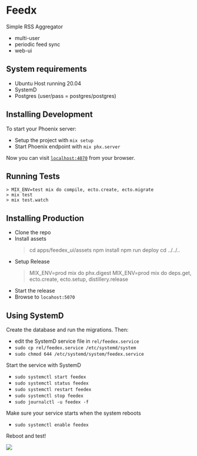 # Feedx

Simple RSS Aggregator

- multi-user
- periodic feed sync
- web-ui

## System requirements

- Ubuntu Host running 20.04
- SystemD
- Postgres (user/pass = postgres/postgres)

## Installing Development

To start your Phoenix server:

  * Setup the project with `mix setup`
  * Start Phoenix endpoint with `mix phx.server`

Now you can visit [`localhost:4070`](http://localhost:4070) from your browser.

## Running Tests

    > MIX_ENV=test mix do compile, ecto.create, ecto.migrate
    > mix test
    > mix test.watch

## Installing Production

- Clone the repo
- Install assets
    > cd apps/feedex_ui/assets
    > npm install
    > npm run deploy
    > cd ../../..
- Setup Release
    > MIX_ENV=prod mix do phx.digest
    > MIX_ENV=prod mix do deps.get, ecto.create, ecto.setup, distillery.release
- Start the release
- Browse to `locahost:5070`

## Using SystemD

Create the database and run the migrations.  Then:

- edit the SystemD service file in `rel/feedex.service`
- `sudo cp rel/feedex.service /etc/systemd/system`
- `sudo chmod 644 /etc/systemd/system/feedex.service`

Start the service with SystemD

- `sudo systemctl start feedex`
- `sudo systemctl status feedex`
- `sudo systemctl restart feedex`
- `sudo systemctl stop feedex`
- `sudo journalctl -u feedex -f`

Make sure your service starts when the system reboots

- `sudo systemctl enable feedex`

Reboot and test!

![](https://badger.casmacc.net/png0/7162d8?path=NA)
